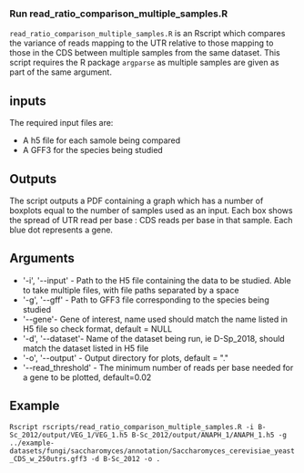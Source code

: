 ### Run read_ratio_comparison_multiple_samples.R

`read_ratio_comparison_multiple_samples.R` is an Rscript which compares the variance of reads mapping to the UTR relative to those mapping to those in the CDS between multiple samples from the same dataset. This script requires the R package `argparse` as multiple samples are given as part of the same argument.

## inputs 

The required input files are:

* A h5 file for each samole being compared 
* A GFF3 for the species being studied 

## Outputs

The script outputs a PDF containing a graph which has a number of boxplots equal to the number of samples used as an input. Each box shows the spread of UTR read per base : CDS reads per base in that sample. Each blue dot represents a gene.

## Arguments

* '-i', '--input' - Path to the H5 file containing the data to be studied. Able to take multiple files, with file paths separated by a space
* '-g', '--gff' - Path to GFF3 file corresponding to the species being studied
* '--gene'- Gene of interest, name used should match the name listed in H5 file so check format, default = NULL
* '-d', '--dataset'- Name of the dataset being run, ie D-Sp_2018, should match the dataset listed in H5 file
* '-o', '--output' - Output directory for plots, default = "."
* '--read_threshold' - The minimum number of reads per base needed for a gene to be plotted, default=0.02

## Example 

`Rscript rscripts/read_ratio_comparison_multiple_samples.R -i B-Sc_2012/output/VEG_1/VEG_1.h5 B-Sc_2012/output/ANAPH_1/ANAPH_1.h5 -g ../example-datasets/fungi/saccharomyces/annotation/Saccharomyces_cerevisiae_yeast_CDS_w_250utrs.gff3 -d B-Sc_2012 -o .`